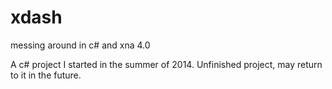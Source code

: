 xdash
=====

messing around in c# and xna 4.0

A c# project I started in the summer of 2014.
Unfinished project, may return to it in the future.
